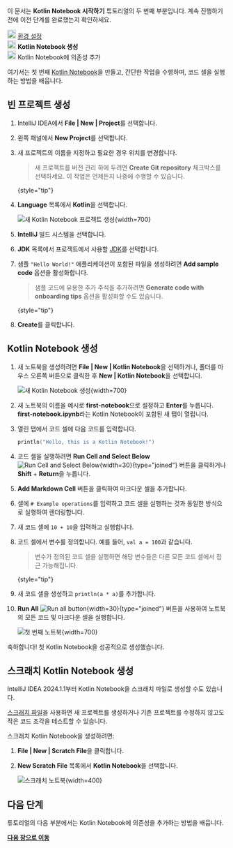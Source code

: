 [//]: # (title: 첫 Kotlin Notebook 만들기)

<tldr>
   <p>이 문서는 <strong>Kotlin Notebook 시작하기</strong> 튜토리얼의 두 번째 부분입니다. 계속 진행하기 전에 이전 단계를 완료했는지 확인하세요.</p>
   <p><img src="icon-1-done.svg" width="20" alt="첫 번째 단계"/> <a href="kotlin-notebook-set-up-env.md">환경 설정</a><br/>
      <img src="icon-2.svg" width="20" alt="두 번째 단계"/> <strong>Kotlin Notebook 생성</strong><br/>
      <img src="icon-3-todo.svg" width="20" alt="세 번째 단계"/> Kotlin Notebook에 의존성 추가<br/>
  </p>
</tldr>

여기서는 첫 번째 [Kotlin Notebook](kotlin-notebook-overview.md)을 만들고, 간단한 작업을 수행하며, 코드 셀을 실행하는 방법을 배웁니다. 

## 빈 프로젝트 생성

1. IntelliJ IDEA에서 **File | New | Project**를 선택합니다.
2. 왼쪽 패널에서 **New Project**를 선택합니다. 
3. 새 프로젝트의 이름을 지정하고 필요한 경우 위치를 변경합니다.

   > 새 프로젝트를 버전 관리 하에 두려면 **Create Git repository** 체크박스를 선택하세요. 
   > 이 작업은 언제든지 나중에 수행할 수 있습니다.
   > 
   {style="tip"}

4. **Language** 목록에서 **Kotlin**을 선택합니다.

   ![새 Kotlin Notebook 프로젝트 생성](new-notebook-project.png){width=700}

5. **IntelliJ** 빌드 시스템을 선택합니다.
6. **JDK** 목록에서 프로젝트에서 사용할 [JDK](https://www.oracle.com/java/technologies/downloads/)를 선택합니다.
7. 샘플 `"Hello World!"` 애플리케이션이 포함된 파일을 생성하려면 **Add sample code** 옵션을 활성화합니다.

   > 샘플 코드에 유용한 추가 주석을 추가하려면 **Generate code with onboarding tips** 옵션을 활성화할 수도 있습니다.
   > 
   {style="tip"}

8. **Create**를 클릭합니다.

## Kotlin Notebook 생성

1. 새 노트북을 생성하려면 **File | New | Kotlin Notebook**을 선택하거나, 폴더를 마우스 오른쪽 버튼으로 클릭한 후 **New | Kotlin Notebook**을 선택합니다.

   ![새 Kotlin Notebook 생성](new-notebook.png){width=700}

2. 새 노트북의 이름을 예시로 **first-notebook**으로 설정하고 **Enter**를 누릅니다.
   **first-notebook.ipynb**라는 Kotlin Notebook이 포함된 새 탭이 열립니다.
3. 열린 탭에서 코드 셀에 다음 코드를 입력합니다.

   ```kotlin
   println("Hello, this is a Kotlin Notebook!")
   ```
4. 코드 셀을 실행하려면 **Run Cell and Select Below** ![Run Cell and Select Below](run-cell-and-select-below.png){width=30}{type="joined"} 버튼을 클릭하거나 **Shift** + **Return**을 누릅니다.
5. **Add Markdown Cell** 버튼을 클릭하여 마크다운 셀을 추가합니다. 
6. 셀에 `# Example operations`를 입력하고 코드 셀을 실행하는 것과 동일한 방식으로 실행하여 렌더링합니다.
7. 새 코드 셀에 `10 + 10`을 입력하고 실행합니다.
8. 코드 셀에서 변수를 정의합니다. 예를 들어, `val a = 100`과 같습니다. 

   > 변수가 정의된 코드 셀을 실행하면 해당 변수들은 다른 모든 코드 셀에서 접근 가능해집니다.
   > 
   {style="tip"}

9. 새 코드 셀을 생성하고 `println(a * a)`를 추가합니다.
10. **Run All** ![Run all button](run-all-button.png){width=30}{type="joined"} 버튼을 사용하여 노트북의 모든 코드 및 마크다운 셀을 실행합니다.

    ![첫 번째 노트북](first-notebook.png){width=700}

축하합니다! 첫 Kotlin Notebook을 성공적으로 생성했습니다.

## 스크래치 Kotlin Notebook 생성

IntelliJ IDEA 2024.1.1부터 Kotlin Notebook을 스크래치 파일로 생성할 수도 있습니다.

[스크래치 파일](https://www.jetbrains.com/help/idea/scratches.html#create-scratch-file)을 사용하면 
새 프로젝트를 생성하거나 기존 프로젝트를 수정하지 않고도 작은 코드 조각을 테스트할 수 있습니다.

스크래치 Kotlin Notebook을 생성하려면:

1. **File | New | Scratch File**을 클릭합니다.
2. **New Scratch File** 목록에서 **Kotlin Notebook**을 선택합니다.

   ![스크래치 노트북](kotlin-notebook-scratch-file.png){width=400}

## 다음 단계

튜토리얼의 다음 부분에서는 Kotlin Notebook에 의존성을 추가하는 방법을 배웁니다.

**[다음 장으로 이동](kotlin-notebook-add-dependencies.md)**